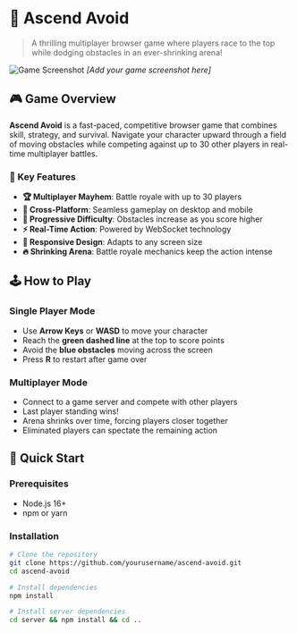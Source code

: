 # 🚀 Ascend Avoid

> A thrilling multiplayer browser game where players race to the top while dodging obstacles in an ever-shrinking arena!

![Game Screenshot](./screenshot.png)
*[Add your game screenshot here]*

## 🎮 Game Overview

**Ascend Avoid** is a fast-paced, competitive browser game that combines skill, strategy, and survival. Navigate your character upward through a field of moving obstacles while competing against up to 30 other players in real-time multiplayer battles.

### 🌟 Key Features

- **🏆 Multiplayer Mayhem**: Battle royale with up to 30 players
- **📱 Cross-Platform**: Seamless gameplay on desktop and mobile
- **🎯 Progressive Difficulty**: Obstacles increase as you score higher  
- **⚡ Real-Time Action**: Powered by WebSocket technology
- **🎨 Responsive Design**: Adapts to any screen size
- **🔥 Shrinking Arena**: Battle royale mechanics keep the action intense

## 🕹️ How to Play

### Single Player Mode
- Use **Arrow Keys** or **WASD** to move your character
- Reach the **green dashed line** at the top to score points
- Avoid the **blue obstacles** moving across the screen
- Press **R** to restart after game over

### Multiplayer Mode  
- Connect to a game server and compete with other players
- Last player standing wins!
- Arena shrinks over time, forcing players closer together
- Eliminated players can spectate the remaining action

## 🚀 Quick Start

### Prerequisites
- Node.js 16+ 
- npm or yarn

### Installation

```bash
# Clone the repository
git clone https://github.com/yourusername/ascend-avoid.git
cd ascend-avoid

# Install dependencies
npm install

# Install server dependencies
cd server && npm install && cd ..
